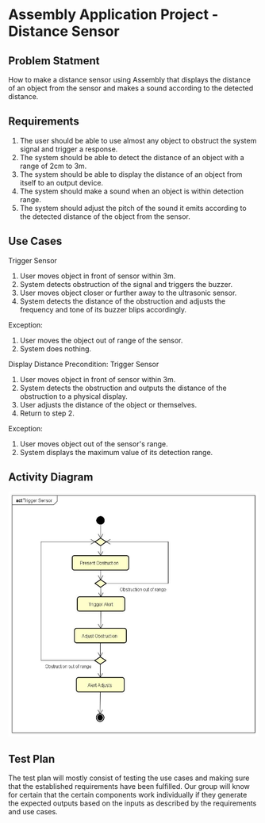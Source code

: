 # Assembly Application Project - Distance Sensor


## Problem Statment
How to make a distance sensor using Assembly that displays the distance of an object from the sensor and makes a sound according to the detected distance.


## Requirements
1. The user should be able to use almost any object to obstruct the system signal and trigger a response.
2. The system should be able to detect the distance of an object with a range of 2cm to 3m.
3. The system should be able to display the distance of an object from itself to an output device.
4. The system should make a sound when an object is within detection range.
5. The system should adjust the pitch of the sound it emits according to the detected distance of the object from the sensor.


## Use Cases
Trigger Sensor
1. User moves object in front of sensor within 3m.
2. System detects obstruction of the signal and triggers the buzzer.
3. User moves object closer or further away to the ultrasonic sensor.
4. System detects the distance of the obstruction and adjusts the frequency and tone of its buzzer blips accordingly.

Exception:
1. User moves the object out of range of the sensor.
2. System does nothing.


Display Distance
Precondition: Trigger Sensor
1. User moves object in front of sensor within 3m.
2. System detects the obstruction and outputs the distance of the obstruction to a physical display.
3. User adjusts the distance of the object or themselves.
4. Return to step 2.

Exception:
1. User moves object out of the sensor's range.
2. System displays the maximum value of its detection range.


## Activity Diagram
![Trigger Sensor](Trigger_Sensor.jpg)


## Test Plan
The test plan will mostly consist of testing the use cases and making sure that the established requirements have been fulfilled.  Our group will know for certain that the certain components work individually if they generate the expected outputs based on the inputs as described by the requirements and use cases.